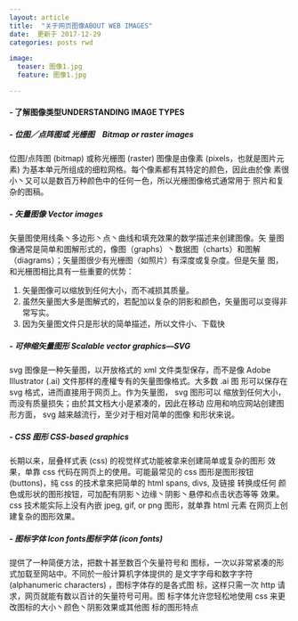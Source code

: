 ```yaml
---
layout: article
title:  "关于网页图像ABOUT WEB IMAGES"
date:  更新于 2017-12-29
categories: posts rwd

image:
  teaser: 图像1.jpg
  feature: 图像1.jpg

---
```




####  -  了解图像类型UNDERSTANDING IMAGE TYPES
#####  - 位图／点阵图或 光栅图　Bitmap or raster images
 
位图/点阵图 (bitmap) 或称光栅图 (raster) 图像是由像素 (pixels，也就是图片元
素) 为基本单元所组成的细粒网格。每个像素都有其特定的颜色，因此由於像
素很小丶又可以是数百万种颜色中的任何一色，所以光栅图像格式通常用于
照片和复杂的图稿。

##### - 矢量图像 Vector images

   矢量图使用线条丶多边形丶点丶曲线和填充效果的数学描述来创建图像。矢
量图像通常是简单和图解形式的，像图（graphs）丶数据图（charts）和图解（diagrams）；矢量图很少有光栅图（如照片）有深度或复杂度。但是矢量
图，和光栅图相比具有一些重要的优势：
   1. 矢量图像可以缩放到任何大小，而不减损其质量。
   2. 虽然矢量图大多是图解式的，若配加以复杂的阴影和颜色，矢量图可以变得非常写实。
   3. 因为矢量图文件只是形状的简单描述，所以文件小、下载快

#####  - 可伸缩矢量图形 Scalable vector graphics—SVG
svg 图像是一种矢量图，以开放格式的 xml 文件类型保存，而不是像
Adobe Illustrator (.ai) 文件那样的產權专有的矢量图像格式。大多数 .ai 图
形可以保存在 svg 格式，进而直接用于网页上。作为矢量图， svg 图形可以
缩放到任何大小，而没有质量损失；由於其文档大小是紧凑的，因此在移动
应用和响应网站创建图形方面， svg 越来越流行，至少对于相对简单的图像
和形状来说。

#####  - CSS 图形 CSS-based graphics
长期以来，层叠样式表 (css) 的视觉样式功能被拿来创建简单或复杂的图形
效果，单靠 css 代码在网页上的使用。可能最常见的 css 图形是图形按钮
(buttons)，纯 css 的技术拿來把简单的 html spans, divs, 及链接 转换成任何
颜色或形状的图形按钮，可加配有阴影丶边缘丶阴影丶悬停和点击状态等等
效果。css 技术能实际上没有內嵌 jpeg, gif, or png 图形，就单靠 html 元素
在网页上创建复杂的图形效果。

#####  - 图标字体 Icon fonts图标字体 (icon fonts)

提供了一种简便方法，把数十甚至数百个矢量符号和
图标，一次以非常紧凑的形式加载至网站中。不同於一般计算机字体提供的
是文字字母和数字字符 (alphanumeric characters) ，图标字体存的是各式图
标，这样只需一次 http 请求，网页就能有数以百计的矢量符号可用。图
标字体允许您轻松地使用 css 来更改图标的大小丶颜色丶阴影效果或其他图
标的图形特点

